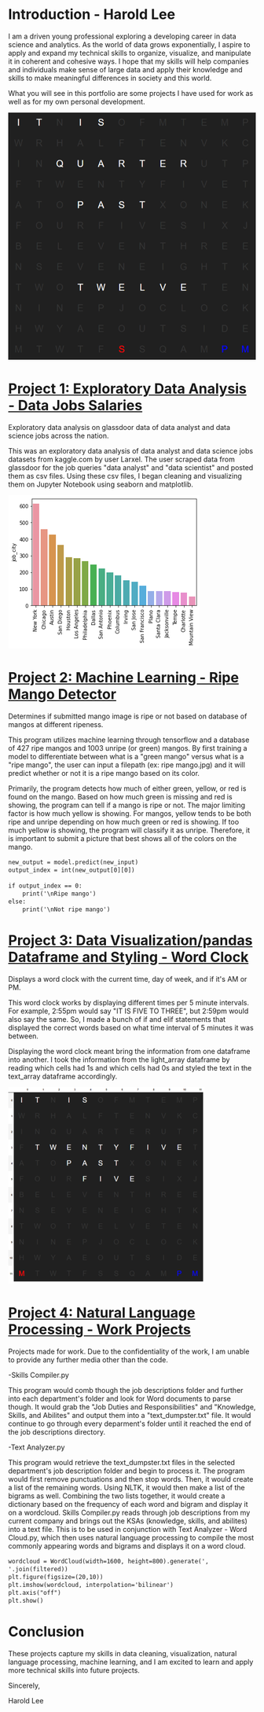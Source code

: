 # Introduction - Harold Lee
I am a driven young professional exploring a developing career in data science and analytics. As the world of data grows exponentially, I aspire to apply and expand my technical skills to organize, visualize, and manipulate it in coherent and cohesive ways. I hope that my skills will help companies and individuals make sense of large data and apply their knowledge and skills to make meaningful differences in society and this world.

What you will see in this portfolio are some projects I have used for work as well as for my own personal development.

![](https://raw.githubusercontent.com/leeharry709/word_clock/main/media/1215.png)

# [Project 1: Exploratory Data Analysis - Data Jobs Salaries](https://github.com/leeharry709/data-analyst-scientist-salaries-EDA-)
Exploratory data analysis on glassdoor data of data analyst and data science jobs across the nation.

This was an exploratory data analysis of data analyst and data science jobs datasets from kaggle.com by user Larxel. The user scraped data from glassdoor for the job queries "data analyst" and "data scientist" and posted them as csv files. Using these csv files, I began cleaning and visualizing them on Jupyter Notebook using seaborn and matplotlib.

![](https://github.com/leeharry709/data-analyst-scientist-salaries-EDA-/blob/main/media/download%20(1).png?raw=true)

# [Project 2: Machine Learning - Ripe Mango Detector](https://github.com/leeharry709/ripe-mango-detector)
Determines if submitted mango image is ripe or not based on database of mangos at different ripeness.

This program utilizes machine learning through tensorflow and a database of 427 ripe mangos and 1003 unripe (or green) mangos. By first training a model to differentiate between what is a "green mango" versus what is a "ripe mango", the user can input a filepath (ex: ripe mango.jpg) and it will predict whether or not it is a ripe mango based on its color.

Primarily, the program detects how much of either green, yellow, or red is found on the mango. Based on how much green is missing and red is showing, the program can tell if a mango is ripe or not. The major limiting factor is how much yellow is showing. For mangos, yellow tends to be both ripe and unripe depending on how much green or red is showing. If too much yellow is showing, the program will classify it as unripe. Therefore, it is important to submit a picture that best shows all of the colors on the mango.

```
new_output = model.predict(new_input)
output_index = int(new_output[0][0])

if output_index == 0:
    print('\nRipe mango')
else:
    print('\nNot ripe mango')
```

# [Project 3: Data Visualization/pandas Dataframe and Styling - Word Clock](https://github.com/leeharry709/word_clock)
Displays a word clock with the current time, day of week, and if it's AM or PM.

This word clock works by displaying different times per 5 minute intervals. For example, 2:55pm would say "IT IS FIVE TO THREE", but 2:59pm would also say the same. So, I made a bunch of if and elif statements that displayed the correct words based on what time interval of 5 minutes it was between.

Displaying the word clock meant bring the information from one dataframe into another. I took the information from the light_array dataframe by reading which cells had 1s and which cells had 0s and styled the text in the text_array dataframe accordingly.

![](https://github.com/leeharry709/word_clock/blob/main/media/1725s.png?raw=true)

# [Project 4: Natural Language Processing - Work Projects](https://github.com/leeharry709/work-projects)
Projects made for work. Due to the confidentiality of the work, I am unable to provide any further media other than the code.

-Skills Compiler.py

This program would comb though the job descriptions folder and further into each department's folder and look for Word documents to parse though. It would grab the "Job Duties and Responsibilities" and "Knowledge, Skills, and Abilites" and output them into a "text_dumpster.txt" file. It would continue to go through every deparment's folder until it reached the end of the job descriptions directory.

-Text Analyzer.py

This program would retrieve the text_dumpster.txt files in the selected department's job description folder and begin to process it. The program would first remove punctuations and then stop words. Then, it would create a list of the remaining words. Using NLTK, it would then make a list of the bigrams as well. Combining the two lists together, it would create a dictionary based on the frequency of each word and bigram and display it on a wordcloud.
Skills Compiler.py reads through job descriptions from my current company and brings out the KSAs (knowledge, skills, and abilites) into a text file. This is to be used in conjunction with Text Analyzer - Word Cloud.py, which then uses natural language processing to compile the most commonly appearing words and bigrams and displays it on a word cloud.

```
wordcloud = WordCloud(width=1600, height=800).generate(', '.join(filtered))
plt.figure(figsize=(20,10))
plt.imshow(wordcloud, interpolation='bilinear')
plt.axis("off")
plt.show()
```

# Conclusion
These projects capture my skills in data cleaning, visualization, natural language processing, machine learning, and I am excited to learn and apply more technical skills into future projects.


Sincerely,

Harold Lee
